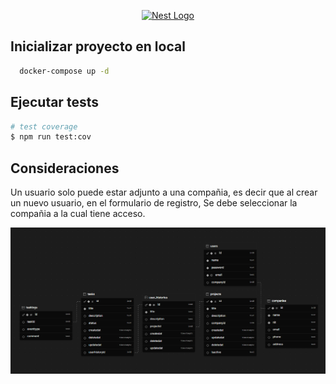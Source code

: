 <p align="center">
  <a href="http://nestjs.com/" target="blank"><img src="https://nestjs.com/img/logo-small.svg" width="120" alt="Nest Logo" /></a>
</p>

[circleci-image]: https://img.shields.io/circleci/build/github/nestjs/nest/master?token=abc123def456
[circleci-url]: https://circleci.com/gh/nestjs/nest

  <!--[![Backers on Open Collective](https://opencollective.com/nest/backers/badge.svg)](https://opencollective.com/nest#backer)
  [![Sponsors on Open Collective](https://opencollective.com/nest/sponsors/badge.svg)](https://opencollective.com/nest#sponsor)-->

## Inicializar proyecto en local

```bash
  docker-compose up -d
```


## Ejecutar tests

```bash
# test coverage
$ npm run test:cov
```

## Consideraciones
<p>Un usuario solo puede estar adjunto a una compañia, es decir que al crear un nuevo usuario, en el formulario de registro,
Se debe seleccionar la compañia a la cual tiene acceso.

</p>

![sql_map.png](sql_map.png)
